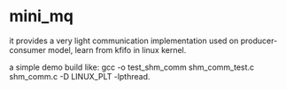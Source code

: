 mini_mq
=======

it provides a very light communication implementation used on producer-consumer model, learn from kfifo in linux kernel.

a simple demo build like: gcc -o test_shm_comm shm_comm_test.c shm_comm.c -D LINUX_PLT -lpthread.


